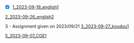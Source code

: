 
- [x] [1_2023-09-19_english1](English/2023-09-19.md)

[2_2023-09-26_english2](English/2023-09-26.md)
<br>

3 - Assignment given on 2023/09/21
[3_2023-09-27_koudou1](koudou/2023-09-27)

[5_2023-09-07_CGE1](./CGE/5_2023-09-20_Les-aventuriers-voiyageurs_devoirpour_2023-09-27/2023-09-26.md)

